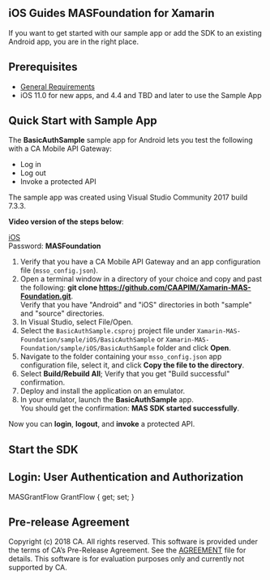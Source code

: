 
## iOS Guides MASFoundation for Xamarin

If you want to get started with our sample app or add the SDK to an existing Android app, you are in the right place.

## Prerequisites

- [General Requirements](http://mas.ca.com/TBD)
- iOS 11.0 for new apps, and 4.4 and TBD and later to use the Sample App                                     
 
## Quick Start with Sample App

The **BasicAuthSample** sample app for Android lets you test the following with a CA Mobile API Gateway:

- Log in
- Log out
- Invoke a protected API 

The sample app was created using Visual Studio Community 2017 build 7.3.3. 

**Video version of the steps below**: 
  
[iOS](https://vimeo.com/252969575)<br>
Password: **MASFoundation**</br>

1. Verify that you have a CA Mobile API Gateway and an app configuration file (`msso_config.json`).  
2. Open a terminal window in a directory of your choice and copy and past the following: **git clone https://github.com/CAAPIM/Xamarin-MAS-Foundation.git**.  
Verify that you have "Android" and "iOS" directories in both "sample" and "source" directories.
3. In Visual Studio, select File/Open.
4. Select the `BasicAuthSample.csproj` project file under `Xamarin-MAS-Foundation/sample/iOS/BasicAuthSample` or `Xamarin-MAS-Foundation/sample/iOS/BasicAuthSample` folder and click **Open**. 
5. Navigate to the folder containing your `msso_config.json` app configuration file, select it, and click **Copy the file to the directory**.
6. Select **Build/Rebuild All**; Verify that you get "Build successful" confirmation.
7. Deploy and install the application on an emulator.
8. In your emulator, launch the **BasicAuthSample** app.  
You should get the confirmation: **MAS SDK started successfully**.

Now you can **login**, **logout**, and **invoke** a protected API. 

## Start the SDK

## Login: User Authentication and Authorization

 MASGrantFlow GrantFlow { get; set; }


## Pre-release Agreement

Copyright (c) 2018 CA. All rights reserved.
This software is provided under the terms of CA’s Pre-Release Agreement. See the [AGREEMENT][agreement-link] file for details. This software is for evaluation purposes only and currently not supported by CA.

 [mag]: https://docops.ca.com/mag
 [mas.ca.com]: http://mas.ca.com/
 [docs]: http://mas.ca.com/docs/
 [StackOverflow]: http://stackoverflow.com/questions/tagged/massdk
 [download]: https://github.com/CAAPIM/iOS-MAS-Foundation/archive/master.zip
 [contributing]: /CONTRIBUTING
 [license-link]: /LICENSE
 [prerequisites]: http://mas.ca.com/docs/ios/1.6.00/guides/#prerequisites
 [agreement-link]: /CA-Beta-Pre-Release-Agreement
